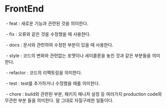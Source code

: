 # FrontEnd

 - feat : 새로운 기능과 관련된 것을 의미한다.

 - fix : 오류와 같은 것을 수정했을 때 사용한다.

 - docs : 문서와 관련하여 수정한 부분이 있을 때 사용한다.

 - style : 코드의 변화와 관련없는 포맷이나 세미콜론을 놓친 것과 같은 부분들을 의미한다.

 - refactor : 코드의 리팩토링을 의미한다.

 - test : test를 추가하거나 수정했을 때를 의미한다.

 - chore : build와 관련된 부분, 패키지 매니저 설정 등 여러가지 production code와 무관한 부분 들을 의미한다. 말 그대로 자질구레한 일들이다.
